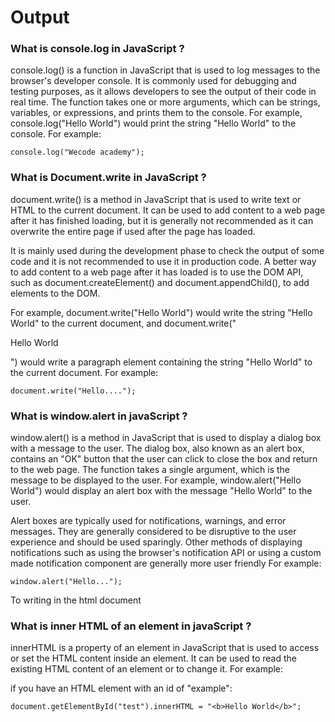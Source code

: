 # Output

### What is console.log in JavaScript ?

console.log() is a function in JavaScript that is used to log messages to the browser's developer console. It is commonly used for debugging and testing purposes, as it allows developers to see the output of their code in real time. The function takes one or more arguments, which can be strings, variables, or expressions, and prints them to the console. For example, console.log("Hello World") would print the string "Hello World" to the console.
For example:

```
console.log("Wecode academy");
```

### What is Document.write in JavaScript ?

document.write() is a method in JavaScript that is used to write text or HTML to the current document. It can be used to add content to a web page after it has finished loading, but it is generally not recommended as it can overwrite the entire page if used after the page has loaded.

It is mainly used during the development phase to check the output of some code and it is not recommended to use it in production code. A better way to add content to a web page after it has loaded is to use the DOM API, such as document.createElement() and document.appendChild(), to add elements to the DOM.

For example, document.write("Hello World") would write the string "Hello World" to the current document, and document.write("<p>Hello World</p>") would write a paragraph element containing the string "Hello World" to the current document.
For example:

```
document.write("Hello....");
```

### What is window.alert in javaScript ?

window.alert() is a method in JavaScript that is used to display a dialog box with a message to the user. The dialog box, also known as an alert box, contains an "OK" button that the user can click to close the box and return to the web page. The function takes a single argument, which is the message to be displayed to the user. For example, window.alert("Hello World") would display an alert box with the message "Hello World" to the user.

Alert boxes are typically used for notifications, warnings, and error messages. They are generally considered to be disruptive to the user experience and should be used sparingly. Other methods of displaying notifications such as using the browser's notification API or using a custom made notification component are generally more user friendly
For example:

```
window.alert("Hello...");
```

To writing in the html document

### What is inner HTML of an element in javaScript ?

innerHTML is a property of an element in JavaScript that is used to access or set the HTML content inside an element. It can be used to read the existing HTML content of an element or to change it.
For example:

if you have an HTML element with an id of "example":

```
document.getElementById("test").innerHTML = "<b>Hello World</b>";
```
